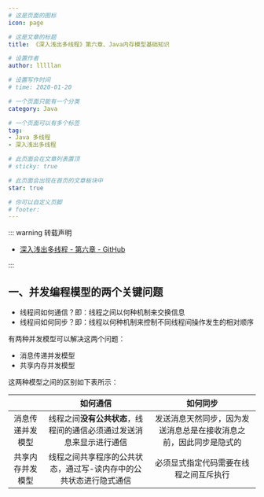 ```yaml
---
# 这是页面的图标
icon: page

# 这是文章的标题
title: 《深入浅出多线程》第六章、Java内存模型基础知识

# 设置作者
author: lllllan

# 设置写作时间
# time: 2020-01-20

# 一个页面只能有一个分类
category: Java

# 一个页面可以有多个标签
tag:
- Java 多线程
- 深入浅出多线程

# 此页面会在文章列表置顶
# sticky: true

# 此页面会出现在首页的文章板块中
star: true

# 你可以自定义页脚
# footer: 
---
```




::: warning 转载声明

- [深入浅出多线程 - 第六章 - GitHub](https://github.com/RedSpider1/concurrent/tree/develop/article/02/6.md)

:::



## 一、并发编程模型的两个关键问题

- 线程间如何通信？即：线程之间以何种机制来交换信息
- 线程间如何同步？即：线程以何种机制来控制不同线程间操作发生的相对顺序

有两种并发模型可以解决这两个问题：

- 消息传递并发模型
- 共享内存并发模型

这两种模型之间的区别如下表所示：

|                  |                           如何通信                           |                           如何同步                           |
| :--------------: | :----------------------------------------------------------: | :----------------------------------------------------------: |
| 消息传递并发模型 | 线程之间**没有公共状态**，线程间的通信必须通过发送消息来显示进行通信 | 发送消息天然同步，因为发送消息总是在接收消息之前，因此同步是隐式的 |
| 共享内存并发模型 | 线程之间共享程序的公共状态，通过写-读内存中的公共状态进行隐式通信 |            必须显式指定代码需要在线程之间互斥执行            |


